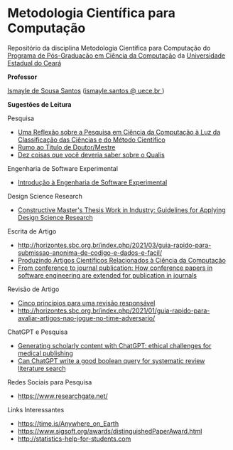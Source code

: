 # Metodologia Científica para Computação

Repositório da disciplina Metodologia Científica para Computação do <a href = "https://www.uece.br/ppgcc/">Programa de Pós-Graduação em Ciência da Computação</a> da <a href = "https://www.uece.br/">Universidade Estadual do Ceará </a>

<strong>Professor</strong>
<p><a href="https://sites.google.com/site/ismaylesantos/">Ismayle de Sousa Santos</a>  (<a href = "mailto: ismayle.santos@uece.br">ismayle.santos @ uece.br </a>)</p>


<strong> Sugestões de Leitura</strong></p>
<p>Pesquisa</p>
<ul> 
<li><span class="fontstyle0"><a href= "https://www.researchgate.net/publication/216546082_Uma_Reflexao_sobre_a_Pesquisa_em_Ciencia_da_Computacao_a_Luz_da_Classificacao_das_Ciencias_e_do_Metodo_Cientifico">Uma Reflexão sobre a Pesquisa em Ciência da Computação à Luz da Classificação das Ciências e do Método Científico</a></span></li>
<li><span class="fontstyle0"><a href= "https://www.researchgate.net/publication/220162257_Rumo_ao_Titulo_de_DoutorMestre">Rumo ao Tìtulo de Doutor/Mestre</a></span></li>
<li><span class="fontstyle0"><a href="http://ojs.rbpg.capes.gov.br/index.php/rbpg/article/view/947">Dez coisas que você deveria saber sobre o Qualis</a></span></li> 
</ul>

<p>Engenharia de Software Experimental</p>
<ul>
<li><span class="fontstyle0"><a href= "http://www.inf.puc-rio.br/~inf2007/docs/artigos/RT-Introdu%C3%A7%C3%A3o%20a%20ESE.pdf">Introdução à Engenharia de Software Experimental</a></span></li>
</ul>  

<p>Design Science Research</p>
<ul>
<li><span class="fontstyle0"><a href="https://ieeexplore.ieee.org/abstract/document/9402189">Constructive Master's Thesis Work in Industry: Guidelines for Applying Design Science Research</a></span></li>
</ul>  

<p>Escrita de Artigo</p>
<ul>
<li><span class="fontstyle0"><a href="http://horizontes.sbc.org.br/index.php/2021/03/guia-rapido-para-submissao-anonima-de-codigo-e-dados-e-facil/">  http://horizontes.sbc.org.br/index.php/2021/03/guia-rapido-para-submissao-anonima-de-codigo-e-dados-e-facil/</a></span></li>   
 <li><span class="fontstyle0"><a href="https://www.researchgate.net/publication/324492713_Produzindo_Artigos_Cientificos_Relacionados_a_Ciencia_da_Computacao"> Produzindo Artigos Científicos Relacionados à Ciência da Computação</a></span></li>
 <li><span class="fontstyle0"><a href="https://dl.acm.org/doi/10.5555/1348663.1348680">From conference to journal publication: How conference papers in software engineering are extended for publication in journals</a></span></li>  
</ul> 

<p>Revisão de Artigo</p>
<ul>
<li><span class="fontstyle0"><a href="http://horizontes.sbc.org.br/index.php/2021/10/cinco-principios-para-uma-revisao-responsavel/">Cinco princípios para uma revisão responsável</a></span></li>
<li><span class="fontstyle0"><a href="http://horizontes.sbc.org.br/index.php/2021/01/guia-rapido-para-avaliar-artigos-nao-jogue-no-time-adversario/">http://horizontes.sbc.org.br/index.php/2021/01/guia-rapido-para-avaliar-artigos-nao-jogue-no-time-adversario/</a></span></li>  
</ul>  

<p>ChatGPT e Pesquisa</p>
<ul>
<li><span class="fontstyle0"><a href="https://www.thelancet.com/journals/landig/article/PIIS2589-7500(23)00019-5/fulltext">Generating scholarly content with ChatGPT: ethical challenges for medical publishing</a></span></li>
<li><span class="fontstyle0"><a href="https://arxiv.org/abs/2302.03495">Can ChatGPT write a good boolean query for systematic review literature search</a></span></li>
</ul>  

<p>Redes Sociais para Pesquisa</p>
<ul>
<li><span class="fontstyle0"><a href="https://www.researchgate.net/">https://www.researchgate.net/</a></span></li>
</ul>  

<p>Links Interessantes</p>
<ul> 
<li><span class="fontstyle0"><a href="https://time.is/Anywhere_on_Earth">https://time.is/Anywhere_on_Earth</a></span></li>
<li><span class="fontstyle0"><a href="https://www.sigsoft.org/awards/distinguishedPaperAward.html">https://www.sigsoft.org/awards/distinguishedPaperAward.html</a></span></li>
<li><span class="fontstyle0"><a href="http://statistics-help-for-students.com">http://statistics-help-for-students.com</a></span></li>
</ul>

